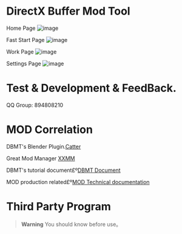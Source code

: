 # DirectX Buffer Mod Tool

Home Page
![image](https://github.com/user-attachments/assets/cdae908d-6208-42b9-a5e3-54b8cf2c79d8)

Fast Start Page
![image](https://github.com/user-attachments/assets/4c2dba43-0edf-4208-b3ac-44f69b14044f)

Work Page
![image](https://github.com/user-attachments/assets/d02923fb-c626-4748-9ce7-6d4924f50cbe)

Settings Page
![image](https://github.com/user-attachments/assets/9eff3dc9-5cd1-4dda-bfac-2153c65d40c5)

# Test & Development & FeedBack.
QQ Group: 894808210

# MOD Correlation
DBMT's Blender Plugin.[Catter](https://github.com/StarBobis/Catter)

Great Mod Manager [XXMM](https://github.com/XiaoLinXiaoZhu/XX-Mod-Manager)

DBMT's tutorial document£º[DBMT Document](https://www.yuque.com/airde/lx53p6)

MOD production related£º[MOD Technical documentation](https://www.yuque.com/zelbert/egu6ei)

# Third Party Program
> **Warning** You should know before use。